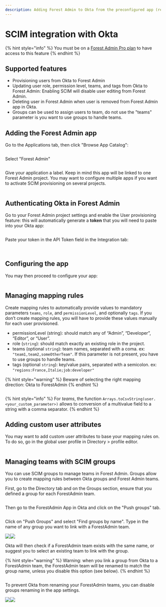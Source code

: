 ```yaml
---
description: Adding Forest Admin to Okta from the preconfigured app (recommended)
---
```


# SCIM integration with Okta

{% hint style="info" %}
You must be on a [Forest Admin Pro plan](https://www.forestadmin.com/pricing/) to have access to this feature
{% endhint %}

## Supported features

* Provisioning users from Okta to Forest Admin
* Updating user role, permission level, teams, and tags from Okta to Forest Admin: Enabling SCIM will disable user editing from Forest Admin.
* Deleting user in Forest Admin when user is removed from Forest Admin app in Okta.&#x20;
* Groups can be used to assign users to team, do not use the "teams" parameter is you want to use groups to handle teams.

## Adding the Forest Admin app

Go to the Applications tab, then click "Browse App Catalog":

<figure><img src="../../../.gitbook/assets/image (466).png" alt=""><figcaption></figcaption></figure>

Select "Forest Admin"

<figure><img src="../../../.gitbook/assets/image (452).png" alt=""><figcaption></figcaption></figure>

Give your application a label. Keep in mind this app will be linked to one Forest Admin project. You may want to configure multiple apps if you want to activate SCIM provisioning on several projects.

<figure><img src="../../../.gitbook/assets/image (489).png" alt=""><figcaption></figcaption></figure>

## Authenticating Okta in Forest Admin

Go to your Forest Admin project settings and enable the User provisioning feature: this will automatically generate a **token** that you will need to paste into your Okta app:​

<figure><img src="../../../.gitbook/assets/image (510).png" alt=""><figcaption></figcaption></figure>

Paste your token in the API Token field in the Integration tab:​​​​

<figure><img src="../../../.gitbook/assets/image (447).png" alt=""><figcaption></figcaption></figure>

<figure><img src="../../../.gitbook/assets/image (496).png" alt=""><figcaption></figcaption></figure>

## Configuring the app

You may then proceed to configure your app:

<figure><img src="../../../.gitbook/assets/image (481).png" alt=""><figcaption></figcaption></figure>

## Managing mapping rules

Create mapping rules to automatically provide values to mandatory parameters `teams`, `role`, and `permissionLevel`, and optionally `tags`. If you don’t create mapping rules, you will have to provide these values manually for each user provisioned.

* permissionLevel (string): should match any of “Admin”, “Developer”, “Editor”, or “User”.
* role (`string`): should match exactly an existing role in the project.
* teams (optional `string`): team names, separated with a coma. ex: `"team1,team2,someOtherTeam"`. If this parameter is not present, you have to use groups to handle teams.
* tags (optional `string`): key/value pairs, separated with a semicolon. ex: `"regions:France,Italie;job:developer"`

{% hint style="warning" %}
Beware of selecting the right mapping direction: Okta to ForestAdmin
{% endhint %}

<figure><img src="../../../.gitbook/assets/image (443).png" alt=""><figcaption></figcaption></figure>

{% hint style="info" %}
For _teams_, the function `Arrays.toCsvString(user.<your_custom_parameter>)` allows to conversion of a multivalue field to a string with a comma separator.
{% endhint %}

## Adding custom user attributes

You may want to add custom user attributes to base your mapping rules on. To do so, go in the global user profile in Directory > profile editor.

<figure><img src="../../../.gitbook/assets/image (509).png" alt=""><figcaption></figcaption></figure>

## Managing teams with SCIM groups

You can use SCIM groups to manage teams in Forest Admin. Groups allow you to create mapping rules between Okta groups and Forest Admin teams.

First, go to the Directory tab and on the Groups section, ensure that you defined a group for each ForestAdmin team.

<figure><img src="../../../.gitbook/assets/image (584).png" alt=""><figcaption></figcaption></figure>

Then go to the ForestAdmin App in Okta and click on the "Push groups" tab.

<figure><img src="../../../.gitbook/assets/image (596).png" alt=""><figcaption></figcaption></figure>

Click on "Push Groups" and select "Find groups by name". Type in the name of any group you want to link with a ForestAdmin team.

![](<../../../.gitbook/assets/image (582).png>)![](<../../../.gitbook/assets/image (583).png>)

Okta will then check if a ForestAdmin team exists with the same name, or suggest you to select an existing team to link with the group.

{% hint style="warning" %}
Warning: when you link a group from Okta to a ForestAdmin team, the ForestAdmin team will be renamed to match the group name, unless you disable this option (see below).
{% endhint %}

<figure><img src="../../../.gitbook/assets/image (589).png" alt=""><figcaption></figcaption></figure>

To prevent Okta from renaming your ForestAdmin teams, you can disable groups renaming in the app settings.

![](<../../../.gitbook/assets/image (594).png>)![](<../../../.gitbook/assets/image (586).png>)
